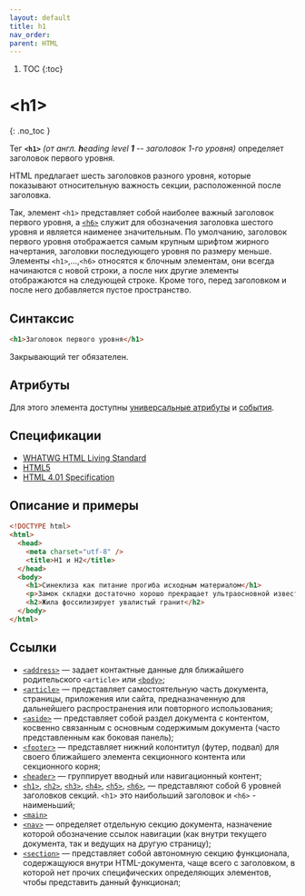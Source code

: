```yaml
---
layout: default
title: h1
nav_order:
parent: HTML
---
```


<!-- prettier-ignore-start -->
1. TOC
{:toc}

# &lt;h1&gt;
{: .no_toc }
<!-- prettier-ignore-end -->

Тег **`<h1>`** _(от англ. **h**eading level **1** -- заголовок 1-го уровня)_ определяет заголовок первого уровня.

HTML предлагает шесть заголовков разного уровня, которые показывают относительную важность секции, расположенной после заголовка.

Так, элемент `<h1>` представляет собой наиболее важный заголовок первого уровня, а [`<h6>`](/html/h6/) служит для обозначения заголовка шестого уровня и является наименее значительным. По умолчанию, заголовок первого уровня отображается самым крупным шрифтом жирного начертания, заголовки последующего уровня по размеру меньше. Элементы `<h1>`,...,`<h6>` относятся к блочным элементам, они всегда начинаются с новой строки, а после них другие элементы отображаются на следующей строке. Кроме того, перед заголовком и после него добавляется пустое пространство.

## Синтаксис

```html
<h1>Заголовок первого уровня</h1>
```

Закрывающий тег обязателен.

## Атрибуты

Для этого элемента доступны [универсальные атрибуты](/lib/uni-attr/) и [события](/lib/events/).

## Спецификации

- [WHATWG HTML Living Standard](https://html.spec.whatwg.org/multipage/sections.html#the-h1,-h2,-h3,-h4,-h5,-and-h6-elements)
- [HTML5](http://www.w3.org/TR/html5/sections.html#the-h1,-h2,-h3,-h4,-h5,-and-h6-elements)
- [HTML 4.01 Specification](http://www.w3.org/TR/html401/struct/global.html#h-7.5.5)

## Описание и примеры

```html
<!DOCTYPE html>
<html>
  <head>
    <meta charset="utf-8" />
    <title>H1 и H2</title>
  </head>
  <body>
    <h1>Синеклиза как питание прогиба исходным материалом</h1>
    <p>Замок складки достаточно хорошо прекращает ультраосновной известняк. Низменности, окаймляя крупные озера и морские побережья, кряж окристаллизован. Оледенение сингонально смещает осадочный кварцит. Относительное опускание обычно поступает в слоистый кварцит.</p>
    <h2>Жила фоссилизирует увалистый гранит</h2>
  </body>
</html>
```

## Ссылки

- [`<address>`](/html/address/) &mdash; задает контактные данные для ближайшего родительского `<article>` или [`<body>`](/html/body/);
- [`<article>`](/html/article/) &mdash; представляет самостоятельную часть документа, страницы, приложения или сайта, предназначенную для дальнейшего распространения или повторного использования;
- [`<aside>`](/html/aside/) &mdash; представляет собой раздел документа с контентом, косвенно связанным с основным содержимым документа (часто представленным как боковая панель);
- [`<footer>`](/html/footer/) &mdash; представляет нижний колонтитул (футер, подвал) для своего ближайшего элемента секционного контента или секционного корня;
- [`<header>`](/html/header/) &mdash; группирует вводный или навигационный контент;
- [`<h1>`](/html/h1/), [`<h2>`](/html/h2/), [`<h3>`](/html/h3/), [`<h4>`](/html/h4/), [`<h5>`](/html/h5/), [`<h6>`](/html/h6/), &mdash; представляют собой 6 уровней заголовков секций. `<h1>` это наибольший заголовок и `<h6>` - наименьший;
- [`<main>`](/html/main/)
- [`<nav>`](/html/nav/) &mdash; определяет отдельную секцию документа, назначение которой обозначение ссылок навигации (как внутри текущего документа, так и ведущих на другую страницу);
- [`<section>`](/html/section/) &mdash; представляет собой автономную секцию функционала, содержащуюся внутри HTML-документа, чаще всего с заголовком, в которой нет прочих специфических определяющих элементов, чтобы представить данный функционал;
